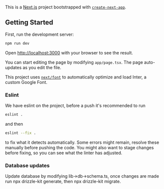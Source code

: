 This is a [Next.js](https://nextjs.org/) project bootstrapped with [`create-next-app`](https://github.com/vercel/next.js/tree/canary/packages/create-next-app).

## Getting Started

First, run the development server:

```bash
npm run dev
```

Open [http://localhost:3000](http://localhost:3000) with your browser to see the result.

You can start editing the page by modifying `app/page.tsx`. The page auto-updates as you edit the file.

This project uses [`next/font`](https://nextjs.org/docs/basic-features/font-optimization) to automatically optimize and load Inter, a custom Google Font.


### Eslint 
We have eslint on the project, before a push it's recommended to run 
```bash
eslint .
```
and then
```bash
eslint --fix .
```
to fix what it detects automatically. Some errors might remain, resolve these manually before pushing the code.
You might also want to stage changes before fixing, so you can see what the linter has adjusted.

### Database updates
Update database by modifying lib->db->schema.ts, once changes are made run npx drizzle-kit generate, then npx drizzle-kit migrate.
